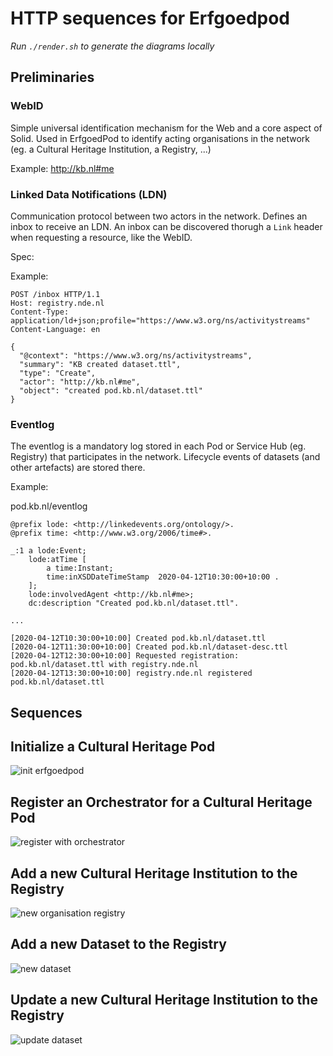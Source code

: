 # HTTP sequences for Erfgoedpod

_Run `./render.sh` to generate the diagrams locally_

## Preliminaries

### WebID

Simple universal identification mechanism for the Web and a core aspect of Solid. Used in ErfgoedPod to identify acting organisations in the network (eg. a Cultural Heritage Institution, a Registry, ...) 

Example: http://kb.nl#me

### Linked Data Notifications (LDN)

Communication protocol between two actors in the network. Defines an inbox to receive an LDN. An inbox can be discovered thorugh a `Link` header when requesting a resource, like the WebID. 

Spec: [](https://www.w3.org/TR/ldn/) 

Example:

``` http
POST /inbox HTTP/1.1
Host: registry.nde.nl
Content-Type: application/ld+json;profile="https://www.w3.org/ns/activitystreams"
Content-Language: en

{
  "@context": "https://www.w3.org/ns/activitystreams",
  "summary": "KB created dataset.ttl",
  "type": "Create",
  "actor": "http://kb.nl#me",
  "object": "created pod.kb.nl/dataset.ttl"
}

```

### Eventlog

The eventlog is a mandatory log stored in each Pod or Service Hub (eg. Registry) that participates in the network. Lifecycle events of datasets (and other artefacts) are stored there.

Example:

pod.kb.nl/eventlog

```
@prefix lode: <http://linkedevents.org/ontology/>.
@prefix time: <http://www.w3.org/2006/time#>.

_:1 a lode:Event;
    lode:atTime [ 
        a time:Instant; 
        time:inXSDDateTimeStamp  2020-04-12T10:30:00+10:00 . 
    ];
    lode:involvedAgent <http://kb.nl#me>;
    dc:description "Created pod.kb.nl/dataset.ttl".

...
```
``` log
[2020-04-12T10:30:00+10:00] Created pod.kb.nl/dataset.ttl
[2020-04-12T11:30:00+10:00] Created pod.kb.nl/dataset-desc.ttl
[2020-04-12T12:30:00+10:00] Requested registration: pod.kb.nl/dataset.ttl with registry.nde.nl
[2020-04-12T13:30:00+10:00] registry.nde.nl registered pod.kb.nl/dataset.ttl
```

## Sequences

## Initialize a Cultural Heritage Pod

![init erfgoedpod](http://www.plantuml.com/plantuml/proxy?src=https://raw.githubusercontent.com/mielvds/erfgoedpod-sequences/main/init-erfgoedpod.puml)

## Register an Orchestrator for a Cultural Heritage Pod

![register with orchestrator](http://www.plantuml.com/plantuml/proxy?src=https://raw.githubusercontent.com/mielvds/erfgoedpod-sequences/main/register-with-orchestrator.puml)

## Add a new Cultural Heritage Institution to the Registry

![new organisation registry](http://www.plantuml.com/plantuml/proxy?src=https://raw.githubusercontent.com/mielvds/erfgoedpod-sequences/main/new-organisation-registry.puml)

## Add a new Dataset to the Registry

![new dataset](http://www.plantuml.com/plantuml/proxy?src=https://raw.githubusercontent.com/mielvds/erfgoedpod-sequences/main/new-dataset.puml)

## Update a new Cultural Heritage Institution to the Registry

![update dataset](http://www.plantuml.com/plantuml/proxy?src=https://raw.githubusercontent.com/mielvds/erfgoedpod-sequences/main/update-dataset.puml)
